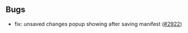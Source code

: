 
## Bugs
- fix: unsaved changes popup showing after saving manifest ([#2922](https://github.com/devtron-labs/dashboard/pull/2922))

